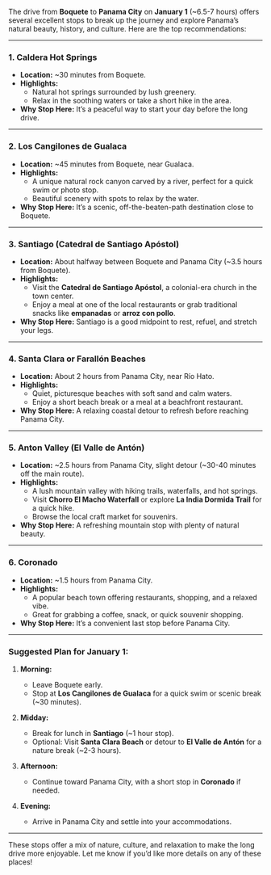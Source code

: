 The drive from **Boquete** to **Panama City** on **January 1** (~6.5-7 hours) offers several excellent stops to break up the journey and explore Panama’s natural beauty, history, and culture. Here are the top recommendations:

---

### **1. Caldera Hot Springs**
- **Location:** ~30 minutes from Boquete.
- **Highlights:**
  - Natural hot springs surrounded by lush greenery.
  - Relax in the soothing waters or take a short hike in the area.
- **Why Stop Here:** It’s a peaceful way to start your day before the long drive.

---

### **2. Los Cangilones de Gualaca**
- **Location:** ~45 minutes from Boquete, near Gualaca.
- **Highlights:**
  - A unique natural rock canyon carved by a river, perfect for a quick swim or photo stop.
  - Beautiful scenery with spots to relax by the water.
- **Why Stop Here:** It’s a scenic, off-the-beaten-path destination close to Boquete.

---

### **3. Santiago (Catedral de Santiago Apóstol)**
- **Location:** About halfway between Boquete and Panama City (~3.5 hours from Boquete).
- **Highlights:**
  - Visit the **Catedral de Santiago Apóstol**, a colonial-era church in the town center.
  - Enjoy a meal at one of the local restaurants or grab traditional snacks like **empanadas** or **arroz con pollo**.
- **Why Stop Here:** Santiago is a good midpoint to rest, refuel, and stretch your legs.

---

### **4. Santa Clara or Farallón Beaches**
- **Location:** About 2 hours from Panama City, near Río Hato.
- **Highlights:**
  - Quiet, picturesque beaches with soft sand and calm waters.
  - Enjoy a short beach break or a meal at a beachfront restaurant.
- **Why Stop Here:** A relaxing coastal detour to refresh before reaching Panama City.

---

### **5. Anton Valley (El Valle de Antón)**
- **Location:** ~2.5 hours from Panama City, slight detour (~30-40 minutes off the main route).
- **Highlights:**
  - A lush mountain valley with hiking trails, waterfalls, and hot springs.
  - Visit **Chorro El Macho Waterfall** or explore **La India Dormida Trail** for a quick hike.
  - Browse the local craft market for souvenirs.
- **Why Stop Here:** A refreshing mountain stop with plenty of natural beauty.

---

### **6. Coronado**
- **Location:** ~1.5 hours from Panama City.
- **Highlights:**
  - A popular beach town offering restaurants, shopping, and a relaxed vibe.
  - Great for grabbing a coffee, snack, or quick souvenir shopping.
- **Why Stop Here:** It’s a convenient last stop before Panama City.

---

### **Suggested Plan for January 1:**
1. **Morning:**
   - Leave Boquete early.
   - Stop at **Los Cangilones de Gualaca** for a quick swim or scenic break (~30 minutes).

2. **Midday:**
   - Break for lunch in **Santiago** (~1 hour stop).
   - Optional: Visit **Santa Clara Beach** or detour to **El Valle de Antón** for a nature break (~2-3 hours).

3. **Afternoon:**
   - Continue toward Panama City, with a short stop in **Coronado** if needed.

4. **Evening:**
   - Arrive in Panama City and settle into your accommodations.

---

These stops offer a mix of nature, culture, and relaxation to make the long drive more enjoyable. Let me know if you’d like more details on any of these places!
